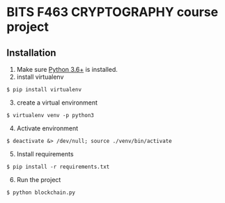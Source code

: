 # BITS F463 CRYPTOGRAPHY course project

## Installation

1. Make sure [Python 3.6+](https://www.python.org/downloads/) is installed.
2. install virtualenv
```
$ pip install virtualenv
```
3. create a virtual environment
```
$ virtualenv venv -p python3
```
4. Activate environment
```
$ deactivate &> /dev/null; source ./venv/bin/activate
```
5. Install requirements
```
$ pip install -r requirements.txt
```
6. Run the project
```
$ python blockchain.py
```